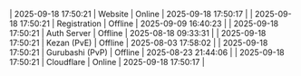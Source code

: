 | 2025-09-18 17:50:21 | Website | Online | 2025-09-18 17:50:17 |
| 2025-09-18 17:50:21 | Registration | Offline | 2025-09-09 16:40:23 |
| 2025-09-18 17:50:21 | Auth Server | Offline | 2025-08-18 09:33:31 |
| 2025-09-18 17:50:21 | Kezan (PvE) | Offline | 2025-08-03 17:58:02 |
| 2025-09-18 17:50:21 | Gurubashi (PvP) | Offline | 2025-08-23 21:44:06 |
| 2025-09-18 17:50:21 | Cloudflare | Online | 2025-09-18 17:50:17 |

